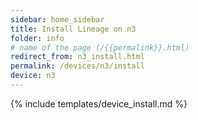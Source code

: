 ```yaml
---
sidebar: home_sidebar
title: Install Lineage on n3
folder: info
# name of the page (/{{permalink}}.html)
redirect_from: n3_install.html
permalink: /devices/n3/install
device: n3
---
```

{% include templates/device_install.md %}
